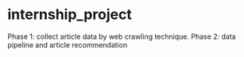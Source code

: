 # internship_project
Phase 1: collect article data by web crawling technique. Phase 2: data pipeline and article recommendation
